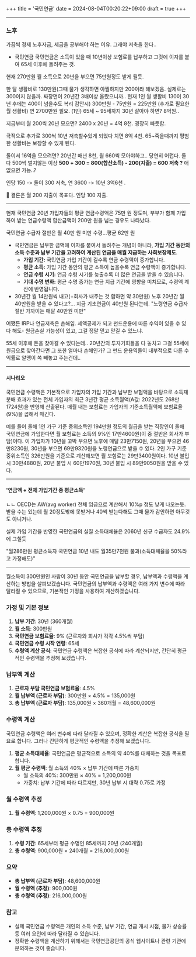+++
title = '국민연금'
date = 2024-08-04T00:20:22+09:00
draft = true
+++

---
### 노후

가끔씩 경제 노후자금, 세금을 공부해야 하는 이유.
그래야 저축을 한다..

* 국민연금
국민연금은 소득이 있을 때 10년이상 보험료를 납부하고 그것에 이자를 붙여 65세 이후에 돌려주는 것.

현재 270만원 월 소득으로 20년을 부으면 
75만원정도 받게 될듯.

한 달 생활비로 130만원(그때 물가 생각하면 아찔하지만 200이라 해보겠음. 실제로는 300이지 않을까. 짜장면이 20년간 3배이상 올랐으니까.. 현재 1인 월 생활비 130이 30년 후에는 400이 넘을수도 복리 감안시)
300만원 - 75만원 = 225만원 (추가로 필요한 월 생활비)
연 2700만원 필요. (1인)
65세 ~ 95세까지 30년 살아야 하면?
8억원..

지금부터 월 200씩 20년 모으면?
2400 x 20년 = 4억 8천.
굉장히 빠듯함.

극적으로 추가로 300씩 10년 저축할수있게 되었다 치면
8억 4천. 
65~죽을때까지 평범한 생활비는 보장할 수 있게 된다. 

둘이서 16억을 모으려면? 20년간
매년 8천, 월 660씩 모아야하고.. 당연히 어렵다.
둘다 500씩 벌지않는 이상
**500 + 300 = 800(합산소득) - 200(지출) = 600 저축 ?**
애 없으면 가능..?

인당 150 -> 둘이 300 저축, 연 3600 -> 10년 3억6천 .

🍎 결론은 월 200 지출이 목표다. 인당 100 지출.

---
현재 국민연금 20년 가입자들의 평균 연금수령액은 75만 원 정도며, 부부가 함께 가입하여 받는 연금수령액 합산금액이 200만 원을 넘는 경우도 나타났다. 

국민연금 수급자 절반은 월 40만 원 미만 수령…평균 62만 원
- 국민연금은 납부한 금액에 이자를 붙여서 돌려주는 개념이 아니라, **가입 기간 동안의 소득 수준과 납부 기간을 고려하여 계산된 연금을 매월 지급하는 사회보장제도**.
	* **가입 기간:** 국민연금 가입 기간이 길수록 연금 수령액이 증가합니다.
	* **평균 소득:** 가입 기간 동안의 평균 소득이 높을수록 연금 수령액이 증가합니다.
	* **연금 수령 시기:** 연금 수령 시기를 늦출수록 더 많은 연금을 받을 수 있습니다.
	* **기대 수명 변화:** 평균 수명 증가는 연금 지급 기간에 영향을 미치므로, 수령액 계산에 반영됩니다. 
- 30년간 월 14만원씩 내고(+회사가 내주는 것 합하면 약 30만원) 노후 20년간 월 40만원을 받을 수 있다고?... 지금 기초연금이 40만원 된다는데.
"노령연금 수급자 절반 가까이는 매달 40만원 미만"

어쨌든 IRP나 연금저축은 손해임.
세액공제가 되고 펀드운용에 따른 수익이 있을 수 있다 해도-
원금손실 가능성이 있고, 그걸 정말 믿고 맏길 수 있느냐.

55세 이후에 돈을 찾아갈 수 있다는데.. 
20년간의 투자기회들을 다 놓치고 그걸 55세에 원금으로 찾아간다면 그 또한 얼마나 손해인가?
그 펀드 운용역들이 내부적으로 다른 수익률로 알맹이 쏙 빼놓고 주는건데..

---
#### 시나리오
국민연금 수령액은 기본적으로 가입자의 가입 기간과 납부한 보험액을 바탕으로 소득재분배 효과가 있는 전체 가입자의 최근 3년간 평균 소득월액(A값: 2022년도 268만1724원)을 반영해 산출된다. 매월 내는 보험료는 가입자의 기준소득월액에 보험료율(9%)을 곱해서 매긴다.

예를 들어 올해 1인 가구 기준 중위소득인 194만원 정도의 월급을 받는 직장인이 올해 국민연금에 가입한다면 월 보험료는 소득의 9%인 17만4600원(이 중 절반은 회사가 부담)이다. 이 가입자가 10년을 꼬박 부으면 노후에 매달 23만7150원, 20년을 부으면 46만8230원, 30년을 부으면 69만9320원을 노령연금으로 받을 수 있다. 
2인 가구 기준 중위소득인 326만원을 기준으로 계산해보면 월 보험료는 29만3400원이다. 10년 불입 시 30만4880원, 20년 불입 시 60만1970원, 30년 불입 시 89만9050원을 받을 수 있다. 

---
#### '연금액 ÷ 전체 가입기간 중 평균소득'
ㄴㄴ OECD는 AW(avg worker) 전체 임금으로 계산해서 10%p 정도 낮게 나오는듯.
받을 수는 있는데 월 20정도밖에 못받거나
40씩 받는다해도 그때 물가 감안하면 아무것도 아니거나.

실제 가입 기간을 반영한 국민연금의 실질 소득대체율은 2060년 신규 수급자도 24.9%에 그칠듯

"월286만원 평균소득자 국민연금 10년 내도 월35만7천원 불과(소득대체율을 50%라고 가정해도)"

---

월소득이 300만원인 사람이 30년 동안 국민연금을 납부할 경우, 납부액과 수령액을 계산하는 방법을 살펴보겠습니다. 국민연금의 납부액과 수령액은 여러 가지 변수에 따라 달라질 수 있으므로, 기본적인 가정을 사용하여 계산하겠습니다.

### 가정 및 기본 정보
1. **납부 기간**: 30년 (360개월)
2. **월 소득**: 300만원
3. **국민연금 보험료율**: 9% (근로자와 회사가 각각 4.5%씩 부담)
4. **국민연금 수령 시작 연령**: 65세
5. **수령액 계산 공식**: 국민연금 수령액은 복잡한 공식에 따라 계산되지만, 간단히 평균적인 수령액을 추정해 보겠습니다.

### 납부액 계산
1. **근로자 부담 국민연금 보험료율**: 4.5%
2. **월 납부액 (근로자 부담)**: 300만원 × 4.5% = 135,000원
3. **총 납부액 (근로자 부담)**: 135,000원 × 360개월 = 48,600,000원

### 수령액 계산
국민연금 수령액은 여러 변수에 따라 달라질 수 있으며, 정확한 계산은 복잡한 공식을 필요로 합니다. 그러나 간단하게 평균적인 수령액을 추정해 보겠습니다.

1. **평균 소득대체율**: 국민연금은 평균적으로 소득의 약 40%를 대체하는 것을 목표로 합니다.
2. **월 평균 수령액**: 월 소득의 40% × 납부 기간에 따른 가중치
   - 월 소득의 40%: 300만원 × 40% = 1,200,000원
   - 가중치: 납부 기간에 따라 다르지만, 30년 납부 시 대략 0.75로 가정

### 월 수령액 추정
1. **월 수령액**: 1,200,000원 × 0.75 = 900,000원

### 총 수령액 추정
1. **수령 기간**: 65세부터 평균 수명인 85세까지 20년 (240개월)
2. **총 수령액**: 900,000원 × 240개월 = 216,000,000원

### 요약
- **총 납부액 (근로자 부담)**: 48,600,000원
- **월 수령액 (추정)**: 900,000원
- **총 수령액 (추정)**: 216,000,000원

### 참고
- 실제 국민연금 수령액은 개인의 소득 수준, 납부 기간, 연금 개시 시점, 물가 상승률 등 여러 요인에 따라 달라질 수 있습니다.
- 정확한 수령액을 계산하기 위해서는 국민연금공단의 공식 웹사이트나 관련 기관에 문의하는 것이 좋습니다.

